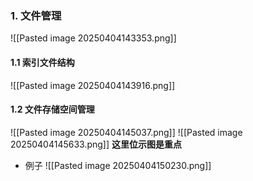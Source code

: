 ### 1. 文件管理
![[Pasted image 20250404143353.png]]
#### 1.1 索引文件结构
![[Pasted image 20250404143916.png]]
#### 1.2 文件存储空间管理
![[Pasted image 20250404145037.png]]
![[Pasted image 20250404145633.png]]
**这里位示图是重点**
+ 例子
![[Pasted image 20250404150230.png]]




